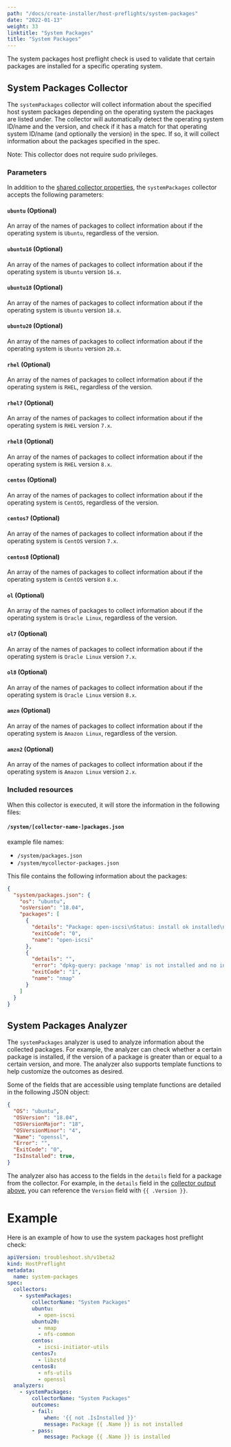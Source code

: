 ```yaml
---
path: "/docs/create-installer/host-preflights/system-packages"
date: "2022-01-13"
weight: 33
linktitle: "System Packages"
title: "System Packages"
---
```


The system packages host preflight check is used to validate that certain packages are installed for a specific operating system.

## System Packages Collector

The `systemPackages` collector will collect information about the specified host system packages depending on the operating system the packages are listed under.
The collector will automatically detect the operating system ID/name and the version, and check if it has a match for that operating system ID/name (and optionally the version) in the spec. If so, it will collect information about the packages specified in the spec.

Note: This collector does not require sudo privileges.

### Parameters

In addition to the [shared collector properties](https://troubleshoot.sh/docs/collect/collectors/#shared-properties), the `systemPackages` collector accepts the following parameters:

#### `ubuntu` (Optional)

An array of the names of packages to collect information about if the operating system is `Ubuntu`, regardless of the version.

#### `ubuntu16` (Optional)

An array of the names of packages to collect information about if the operating system is `Ubuntu` version `16.x`.

#### `ubuntu18` (Optional)

An array of the names of packages to collect information about if the operating system is `Ubuntu` version `18.x`.

#### `ubuntu20` (Optional)

An array of the names of packages to collect information about if the operating system is `Ubuntu` version `20.x`.

#### `rhel` (Optional)

An array of the names of packages to collect information about if the operating system is `RHEL`, regardless of the version.

#### `rhel7` (Optional)

An array of the names of packages to collect information about if the operating system is `RHEL` version `7.x`.

#### `rhel8` (Optional)

An array of the names of packages to collect information about if the operating system is `RHEL` version `8.x`.

#### `centos` (Optional)

An array of the names of packages to collect information about if the operating system is `CentOS`, regardless of the version.

#### `centos7` (Optional)

An array of the names of packages to collect information about if the operating system is `CentOS` version `7.x`.

#### `centos8` (Optional)

An array of the names of packages to collect information about if the operating system is `CentOS` version `8.x`.

#### `ol` (Optional)

An array of the names of packages to collect information about if the operating system is `Oracle Linux`, regardless of the version.

#### `ol7` (Optional)

An array of the names of packages to collect information about if the operating system is `Oracle Linux` version `7.x`.

#### `ol8` (Optional)

An array of the names of packages to collect information about if the operating system is `Oracle Linux` version `8.x`.

#### `amzn` (Optional)

An array of the names of packages to collect information about if the operating system is `Amazon Linux`, regardless of the version.

#### `amzn2` (Optional)

An array of the names of packages to collect information about if the operating system is `Amazon Linux` version `2.x`.

### Included resources

When this collector is executed, it will store the information in the following files:

#### `/system/[collector-name-]packages.json`

example file names:
- `/system/packages.json`
- `/system/mycollector-packages.json`

This file contains the following information about the packages:

```json
{
  "system/packages.json": {
    "os": "ubuntu",
    "osVersion": "18.04",
    "packages": [
      {
        "details": "Package: open-iscsi\nStatus: install ok installed\nPriority: optional\nSection: net\nInstalled-Size: 1389\nMaintainer: Ubuntu Developers \u003cubuntu-devel-discuss@lists.ubuntu.com\u003e\nArchitecture: amd64\nVersion: 2.0.874-5ubuntu2.10\nDepends: udev, debconf (\u003e= 0.5) | debconf-2.0, libc6 (\u003e= 2.14), libisns0 (\u003e= 0.96-4~), libmount1 (\u003e= 2.24.2), lsb-base (\u003e= 3.0-6)\nPre-Depends: debconf | debconf-2.0\nRecommends: busybox-initramfs\nConffiles:\n /etc/default/open-iscsi 5744c65409cbdea2bcf5b99dbff89e96\n /etc/init.d/iscsid f45c4e0127bafee72454ce97a7ce2f6c\n /etc/init.d/open-iscsi b0cdf36373e443ad1e4171959dc8046f\n /etc/iscsi/iscsid.conf fc72bdd1c530ad5b8fd5760d260c7d91\nDescription: iSCSI initiator tools\n Open-iSCSI is a high-performance, transport independent, multi-platform\n implementation of the RFC3720 Internet Small Computer Systems Interface\n (iSCSI).\n .\n Open-iSCSI is partitioned into user and kernel parts, where the kernel\n portion implements the iSCSI data path (i.e. iSCSI Read and iSCSI Write).\n The userspace contains the entire control plane:\n  * Configuration Manager;\n  * iSCSI Discovery;\n  * Login and Logout processing;\n  * Connection level error processing;\n  * Nop-In and Nop-Out handling;\n  * (in the future) Text processing, iSNS, SLP, Radius, etc.\n .\n This package includes a daemon, iscsid, and a management utility,\n iscsiadm.\nHomepage: http://www.open-iscsi.com/\nOriginal-Maintainer: Debian iSCSI Maintainers \u003cpkg-iscsi-maintainers@lists.alioth.debian.org\u003e\n",
        "exitCode": "0",
        "name": "open-iscsi"
      },
      {
        "details": "",
        "error": "dpkg-query: package 'nmap' is not installed and no information is available\nUse dpkg --info (= dpkg-deb --info) to examine archive files,\nand dpkg --contents (= dpkg-deb --contents) to list their contents.\n",
        "exitCode": "1",
        "name": "nmap"
      }
    ]
  }
}
```

## System Packages Analyzer

The `systemPackages` analyzer is used to analyze information about the collected packages.
For example, the analyzer can check whether a certain package is installed, if the version of a package is greater than or equal to a certain version, and more.
The analyzer also supports template functions to help customize the outcomes as desired.

Some of the fields that are accessible using template functions are detailed in the following JSON object:

```json
{
  "OS": "ubuntu",
  "OSVersion": "18.04",
  "OSVersionMajor": "18",
  "OSVersionMinor": "4",
  "Name": "openssl",
  "Error": "",
  "ExitCode": "0",
  "IsInstalled": true,
}
```

The analyzer also has access to the fields in the `details` field for a package from the collector. For example, in the `details` field in the [collector output above](#included-resources), you can reference the `Version` field with `{{ .Version }}`.

# Example

Here is an example of how to use the system packages host preflight check:

```yaml
apiVersion: troubleshoot.sh/v1beta2
kind: HostPreflight
metadata:
  name: system-packages
spec:
  collectors:
    - systemPackages:
        collectorName: "System Packages"
        ubuntu:
          - open-iscsi
        ubuntu20:
          - nmap
          - nfs-common
        centos:
          - iscsi-initiator-utils
        centos7:
          - libzstd
        centos8:
          - nfs-utils
          - openssl
  analyzers:
    - systemPackages:
        collectorName: "System Packages"
        outcomes:
        - fail:
            when: '{{ not .IsInstalled }}'
            message: Package {{ .Name }} is not installed
        - pass:
            message: Package {{ .Name }} is installed
```
